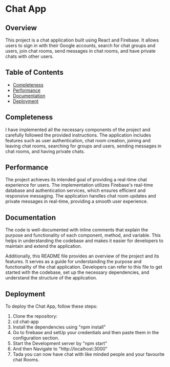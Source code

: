 # Chat App

## Overview

This project is a chat application built using React and Firebase. It allows users to sign in with their Google accounts, search for chat groups and users, join chat rooms, send messages in chat rooms, and have private chats with other users.

## Table of Contents

- [Completeness](#completeness)
- [Performance](#performance)
- [Documentation](#documentation)
- [Deployment](#deployment)

## Completeness

I have implemented all the necessary components of the project and carefully followed the provided instructions. The application includes features such as user authentication, chat room creation, joining and leaving chat rooms, searching for groups and users, sending messages in chat rooms, and having private chats.

## Performance

The project achieves its intended goal of providing a real-time chat experience for users. The implementation utilizes Firebase's real-time database and authentication services, which ensures efficient and responsive messaging. The application handles chat room updates and private messages in real-time, providing a smooth user experience.

## Documentation

The code is well-documented with inline comments that explain the purpose and functionality of each component, method, and variable. This helps in understanding the codebase and makes it easier for developers to maintain and extend the application.

Additionally, this README file provides an overview of the project and its features. It serves as a guide for understanding the purpose and functionality of the chat application. Developers can refer to this file to get started with the codebase, set up the necessary dependencies, and understand the structure of the application.

## Deployment

To deploy the Chat App, follow these steps:

1. Clone the repository:
2. cd chat-app
3. Install the dependencies using "npm install"
4. Go to firebase and setUp your credentials and then paste them in the configuration section.
5. Start the Development server by "npm start"
6. And then Navigate to "http://localhost:3000"
7. Tada you can now have chat with like minded people and your favourite chat Rooms.

